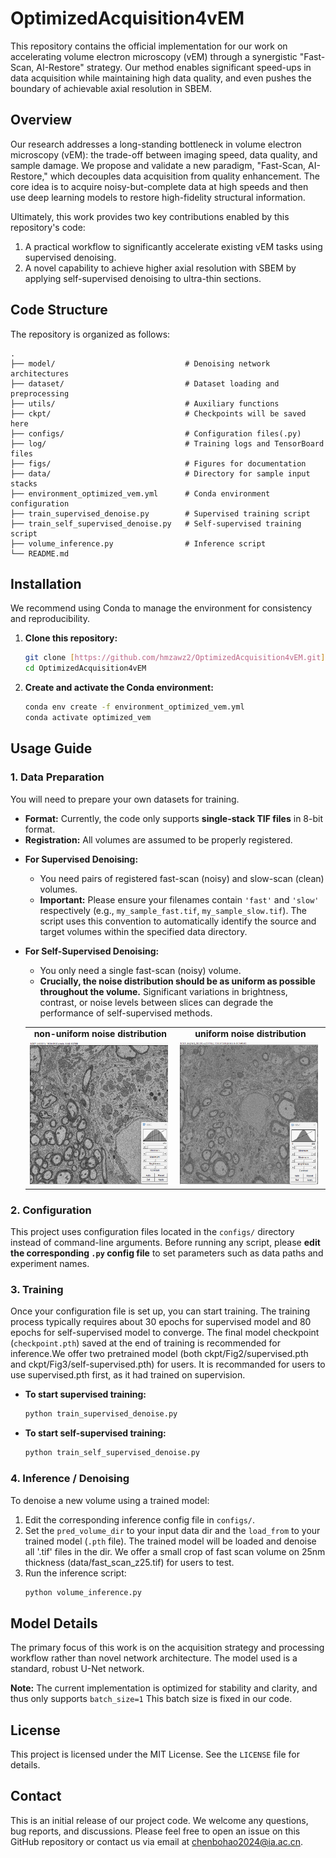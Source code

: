 # OptimizedAcquisition4vEM

This repository contains the official implementation for our work on accelerating volume electron microscopy (vEM) through a synergistic "Fast-Scan, AI-Restore" strategy. Our method enables significant speed-ups in data acquisition while maintaining high data quality, and even pushes the boundary of achievable axial resolution in SBEM.

## Overview

Our research addresses a long-standing bottleneck in volume electron microscopy (vEM): the trade-off between imaging speed, data quality, and sample damage. We propose and validate a new paradigm, "Fast-Scan, AI-Restore," which decouples data acquisition from quality enhancement. The core idea is to acquire noisy-but-complete data at high speeds and then use deep learning models to restore high-fidelity structural information.

Ultimately, this work provides two key contributions enabled by this repository's code:
1.  A practical workflow to significantly accelerate existing vEM tasks using supervised denoising.
2.  A novel capability to achieve higher axial resolution with SBEM by applying self-supervised denoising to ultra-thin sections.


## Code Structure

The repository is organized as follows:

```
.
├── model/                             # Denoising network architectures
├── dataset/                           # Dataset loading and preprocessing
├── utils/                             # Auxiliary functions
├── ckpt/                              # Checkpoints will be saved here
├── configs/                           # Configuration files(.py)
├── log/                               # Training logs and TensorBoard files
├── figs/                              # Figures for documentation
├── data/                              # Directory for sample input stacks
├── environment_optimized_vem.yml      # Conda environment configuration
├── train_supervised_denoise.py        # Supervised training script
├── train_self_supervised_denoise.py   # Self-supervised training script
├── volume_inference.py                # Inference script
└── README.md
```

## Installation

We recommend using Conda to manage the environment for consistency and reproducibility.

1.  **Clone this repository:**
    ```bash
    git clone [https://github.com/hmzawz2/OptimizedAcquisition4vEM.git](https://github.com/hmzawz2/OptimizedAcquisition4vEM.git)
    cd OptimizedAcquisition4vEM
    ```

2.  **Create and activate the Conda environment:**
    ```bash
    conda env create -f environment_optimized_vem.yml
    conda activate optimized_vem
    ```

## Usage Guide

### 1. Data Preparation

You will need to prepare your own datasets for training.
- **Format:** Currently, the code only supports **single-stack TIF files** in 8-bit format.
- **Registration:** All volumes are assumed to be properly registered.

* **For Supervised Denoising:**
    * You need pairs of registered fast-scan (noisy) and slow-scan (clean) volumes.
    * **Important:** Please ensure your filenames contain `'fast'` and `'slow'` respectively (e.g., `my_sample_fast.tif`, `my_sample_slow.tif`). The script uses this convention to automatically identify the source and target volumes within the specified data directory.

* **For Self-Supervised Denoising:**
    * You only need a single fast-scan (noisy) volume.
    * **Crucially, the noise distribution should be as uniform as possible throughout the volume.** Significant variations in brightness, contrast, or noise levels between slices can degrade the performance of self-supervised methods.
   <table>
      <tr>
         <td align="center"><b>non-uniform noise distribution</b></td>
         <td align="center"><b>uniform noise distribution</b></td>
      </tr>
      <tr>
         <td><img src="figs/changing-50nm.gif" alt="Non-uniform noise" width="98%"></td>
         <td><img src="figs/uniform-50nm.gif" alt="Uniform noise" width="98%"></td>
      </tr>
   </table>

### 2. Configuration

This project uses configuration files located in the `configs/` directory instead of command-line arguments. Before running any script, please **edit the corresponding `.py` config file** to set parameters such as data paths and experiment names.

### 3. Training

Once your configuration file is set up, you can start training. The training process typically requires about 30 epochs for supervised model and 80 epochs for self-supervised model to converge. The final model checkpoint (`checkpoint.pth`) saved at the end of training is recommended for inference.We offer two pretrained model (both ckpt/Fig2/supervised.pth and ckpt/Fig3/self-supervised.pth) for users. It is recommanded for users to use supervised.pth first, as it had trained on supervision.


* **To start supervised training:**
    ```bash
    python train_supervised_denoise.py
    ```

* **To start self-supervised training:**
    ```bash
    python train_self_supervised_denoise.py
    ```

### 4. Inference / Denoising

To denoise a new volume using a trained model:
1.  Edit the corresponding inference config file in `configs/`.
2.  Set the `pred_volume_dir` to your input data dir and the `load_from` to your trained model (`.pth` file). The trained model will be loaded and denoise all '.tif' files in the dir. We offer a small crop of fast scan volume on 25nm thickness (data/fast_scan_z25.tif) for users to test.
3.  Run the inference script:
    ```bash
    python volume_inference.py
    ```

## Model Details

The primary focus of this work is on the acquisition strategy and processing workflow rather than novel network architecture. The model used is a standard, robust U-Net network.

**Note:** The current implementation is optimized for stability and clarity, and thus only supports `batch_size=1` This batch size is fixed in our code.

## License

This project is licensed under the MIT License. See the `LICENSE` file for details.

## Contact

This is an initial release of our project code. We welcome any questions, bug reports, and discussions. Please feel free to open an issue on this GitHub repository or contact us via email at chenbohao2024@ia.ac.cn.